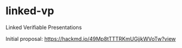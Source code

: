 # linked-vp
Linked Verifiable Presentations

Initial proposal: https://hackmd.io/49Mp8tTTTRKmUGjjkWVoTw?view
